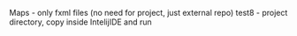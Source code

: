 Maps - only fxml files (no need for project, just external repo)
test8 - project directory, copy inside IntelijIDE and run
